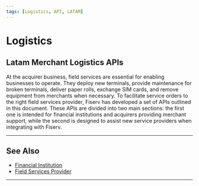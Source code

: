 ```yaml
---
tags: [Logistics, API, LATAM]
---
```


# Logistics

## Latam Merchant Logistics APIs

At the acquirer business, field services are essential for enabling businesses to operate. They deploy new terminals, provide maintenance for broken terminals, deliver paper rolls, exchange SIM cards, and remove equipment from merchants when necessary. To facilitate service orders to the right field services provider, Fiserv has developed a set of APIs outlined in this document. These APIs are divided into two main sections: the first one is intended for financial institutions and acquirers providing merchant support, while the second is designed to assist new service providers when integrating with Fiserv.

---

## See Also

- [Financial Institution](?path=docs/english/logistics/2-1-financial-institution.md)
- [Field Services Provider](?path=docs/english/logistics/2-2-field-services-provider.md )

---
